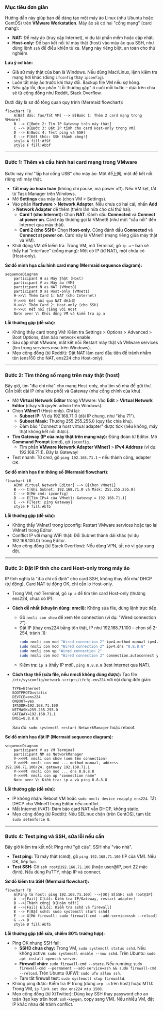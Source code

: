 ### **Mục tiêu đơn giản**

Hướng dẫn này giúp bạn dễ dàng tạo một máy ảo Linux (như Ubuntu hoặc CentOS) trên **VMware Workstation**. Máy ảo sẽ có hai "cổng mạng" (card mạng):

- **NAT:** Để máy ảo (truy cập Internet), ví dụ tải phần mềm hoặc cập nhật.
- **Host-only:** Để bạn kết nối từ máy thật (host) vào máy ảo qua SSH, như dùng lệnh `ssh` để điều khiển từ xa. Mạng này riêng biệt, an toàn cho thử nghiệm.

**Lưu ý cơ bản:**
- Giả sử máy thật của bạn là Windows. Nếu dùng Mac/Linux, lệnh kiểm tra mạng hơi khác (dùng `ifconfig` thay `ipconfig`).
- Luôn tắt máy ảo trước khi thay đổi. Backup file VM nếu sợ hỏng.
- Nếu gặp lỗi, đọc phần "Lỗi thường gặp" ở cuối mỗi bước – dựa trên chia sẻ từ cộng đồng như Reddit, Stack Overflow.

Dưới đây là sơ đồ tổng quan quy trình (Mermaid flowchart):

```mermaid
flowchart TD
    A[Bắt đầu: Tạo/Tắt VM] --> B[Bước 1: Thêm 2 card mạng trong VMware]
    B --> C[Bước 2: Tìm IP Gateway trên máy thật]
    C --> D[Bước 3: Đặt IP tĩnh cho card Host-only trong VM]
    D --> E[Bước 4: Test ping và SSH]
    E --> F[Kết thúc: SSH thành công!]
    style A fill:#f9f
    style F fill:#bbf
```

-----

### **Bước 1: Thêm và cấu hình hai card mạng trong VMware**

Bước này như "lắp hai cổng USB" cho máy ảo: Một để上网, một để kết nối riêng với máy thật.

- **Tắt máy ảo hoàn toàn** (không chỉ pause, mà power off). Nếu VM kẹt, tắt từ Task Manager trên Windows.
- Mở **Settings** của máy ảo (chọn VM > Settings).
- Vào phần **Hardware** > **Network Adapter**. Nếu chưa có hai cái, nhấn **Add** > **Network Adapter** để thêm (thêm lần nữa cho cái thứ hai).
  - **Card 1 (cho Internet):** Chọn **NAT**. Đánh dấu **Connected** và **Connect at power on**. Card này thường gọi là VMnet8 (như một "cầu nối" đến Internet qua máy thật).
  - **Card 2 (cho SSH):** Chọn **Host-only**. Cũng đánh dấu **Connected** và **Connect at power on**. Card này là VMnet1 (mạng riêng giữa máy thật và VM).
- Khởi động VM để kiểm tra: Trong VM, mở Terminal, gõ `ip a` – bạn sẽ thấy hai "interface" (cổng mạng): Một có IP (từ NAT), một chưa có (Host-only).

**Sơ đồ minh họa cấu hình card mạng (Mermaid sequence diagram):**

```mermaid
sequenceDiagram
    participant H as Máy thật (Host)
    participant V as Máy ảo (VM)
    participant N as NAT (VMnet8)
    participant O as Host-only (VMnet1)
    H->>V: Thêm Card 1: NAT (cho Internet)
    V->>N: Kết nối qua NAT để上网
    H->>V: Thêm Card 2: Host-only (cho SSH)
    V->>O: Kết nối riêng với Host
    Note over V: Khởi động VM và kiểm tra ip a
```

**Lỗi thường gặp (dễ sửa):**
- Không thấy card trong VM: Kiểm tra Settings > Options > Advanced > Boot Options, đảm bảo network enable.
- Sau cập nhật VMware, mất kết nối: Restart máy thật và VMware services (tìm trong services.msc trên Windows).
- Mẹo cộng đồng (từ Reddit): Đặt NAT làm card đầu tiên để tránh nhầm tên (ens160 cho NAT, ens224 cho Host-only).

-----

### **Bước 2: Tìm thông số mạng trên máy thật (host)**

Bây giờ, tìm "địa chỉ nhà" cho mạng Host-only, như tìm số nhà để gửi thư. Cần biết dải IP (như khu phố) và Gateway (như cổng chính của khu).

- Mở **Virtual Network Editor** trong VMware: Vào **Edit** > **Virtual Network Editor** (chạy với quyền admin trên Windows).
- Chọn **VMnet1** (Host-only). Ghi lại:
  - **Subnet IP:** Ví dụ 192.168.71.0 (dải IP chung, như "khu 71").
  - **Subnet Mask:** Thường 255.255.255.0 (quy tắc chia khu).
  - Đảm bảo "Connect a host virtual adapter" được tick (nếu không, máy thật không kết nối được).
- **Tìm Gateway (IP của máy thật trên mạng này):** Đừng đoán từ Editor. Mở **Command Prompt** (cmd), gõ `ipconfig`.
  - Tìm phần **VMware Network Adapter VMnet1** > **IPv4 Address** (ví dụ: 192.168.71.1). Đây là Gateway!
- Test nhanh: Từ cmd, gõ `ping 192.168.71.1` – nếu thành công, adapter OK.

**Sơ đồ minh họa tìm thông số (Mermaid flowchart):**

```mermaid
flowchart LR
    A[Mở Virtual Network Editor] --> B[Chọn VMnet1]
    B --> C[Ghi Subnet: 192.168.71.0 và Mask: 255.255.255.0]
    C --> D[Mở cmd: ipconfig]
    D --> E[Tìm IPv4 của VMnet1: Gateway = 192.168.71.1]
    E --> F[Test: ping Gateway]
    style F fill:#bfb
```

**Lỗi thường gặp (dễ sửa):**
- Không thấy VMnet1 trong ipconfig: Restart VMware services hoặc tạo lại VMnet1 trong Editor.
- Conflict IP với mạng WiFi thật: Đổi Subnet thành dải khác (ví dụ 192.168.100.0) trong Editor.
- Mẹo cộng đồng (từ Stack Overflow): Nếu dùng VPN, tắt nó vì gây xung đột.

-----

### **Bước 3: Đặt IP tĩnh cho card Host-only trong máy ảo**

IP tĩnh nghĩa là "địa chỉ cố định" cho card SSH, không thay đổi như DHCP (tự động). Card NAT tự động OK, chỉ cần lo Host-only.

- Trong VM, mở Terminal, gõ `ip a` để tìm tên card Host-only (thường ens224, chưa có IP).
- **Cách dễ nhất (khuyên dùng: nmcli):** Không sửa file, dùng lệnh trực tiếp.
  - Gõ `nmcli con show` để xem tên connection (ví dụ: "Wired connection 2").
  - Đặt IP (thay ens224 bằng tên thật, IP như 192.168.71.100 – chọn số 2-254, tránh .1):
    ```bash
    sudo nmcli con mod "Wired connection 2" ipv4.method manual ipv4.addresses 192.168.71.100/24 ipv4.gateway 192.168.71.1
    sudo nmcli con mod "Wired connection 2" ipv4.dns "8.8.8.8"
    sudo nmcli con up "Wired connection 2"
    sudo nmcli con mod "Wired connection 2" connection.autoconnect yes  # Tự connect sau reboot
    ```
  - Kiểm tra: `ip a` (thấy IP mới), `ping 8.8.8.8` (test Internet qua NAT).

- **Cách thay thế (sửa file, nếu nmcli không dùng được):** Tạo file `/etc/sysconfig/network-scripts/ifcfg-ens224` với nội dung đơn giản:
  ```
  TYPE=Ethernet
  BOOTPROTO=static
  DEVICE=ens224
  ONBOOT=yes
  IPADDR=192.168.71.100
  NETMASK=255.255.255.0
  GATEWAY=192.168.71.1
  DNS1=8.8.8.8
  ```
  Sau đó: `sudo systemctl restart NetworkManager` hoặc reboot.

**Sơ đồ minh họa đặt IP (Mermaid sequence diagram):**

```mermaid
sequenceDiagram
    participant V as VM Terminal
    participant NM as NetworkManager
    V->>NM: nmcli con show (xem tên connection)
    V->>NM: nmcli con mod ... method manual, address 192.168.71.100/24, gateway 192.168.71.1
    V->>NM: nmcli con mod ... dns 8.8.8.8
    V->>NM: nmcli con up "connection name"
    Note over V: Kiểm tra: ip a và ping 8.8.8.8
```

**Lỗi thường gặp (dễ sửa):**
- IP không nhận: Reboot VM hoặc `sudo nmcli device reapply ens224`. Tắt DHCP cho VMnet1 trong Editor nếu conflict.
- Mất Internet (NAT): Đảm bảo card NAT vẫn DHCP, không static.
- Mẹo cộng đồng (từ Reddit): Nếu SELinux chặn (trên CentOS), tạm tắt: `sudo setenforce 0`.

-----

### **Bước 4: Test ping và SSH, sửa lỗi nếu cần**

Bây giờ kiểm tra kết nối: Ping như "gõ cửa", SSH như "vào nhà".

- **Test ping:** Từ máy thật (cmd), gõ `ping 192.168.71.100` (IP của VM). Nếu OK, tiếp tục.
- **Test SSH:** Gõ `ssh root@192.168.71.100` (hoặc user@IP, port 22 mặc định). Nếu dùng PuTTY, nhập IP và connect.

**Sơ đồ kiểm tra SSH (Mermaid flowchart):**

```mermaid
flowchart TD
    A[Ping từ host: ping 192.168.71.100] -->|OK| B[SSH: ssh root@IP]
    A -->|Fail| C[Lỗi: Kiểm tra IP/Gateway, restart adapter]
    B -->|Thành công| D[Hoàn tất!]
    B -->|Fail| E[Lỗi: Kiểm tra sshd và firewall]
    E --> F[Bật sshd: sudo systemctl start sshd]
    F --> G[Mở firewall: sudo firewall-cmd --add-service=ssh --reload]
    G --> B
    style D fill:#bfb
```

**Lỗi thường gặp (dễ sửa, chiếm 80% trường hợp):**
- Ping OK nhưng SSH fail:
  - **SSHD chưa chạy:** Trong VM, `sudo systemctl status sshd`. Nếu không active: `sudo systemctl enable --now sshd`. Trên Ubuntu: `sudo apt install openssh-server`.
  - **Firewall chặn:** `sudo firewall-cmd --state`. Nếu running: `sudo firewall-cmd --permanent --add-service=ssh && sudo firewall-cmd --reload`. Trên Ubuntu (UFW): `sudo ufw allow ssh`.
  - Tạm tắt firewall test: `sudo systemctl stop firewalld`.
- Không ping được: Kiểm tra IP trùng (dùng `arp -a` trên host) hoặc MTU: Trong VM, `ip link set dev ens224 mtu 1500`.
- Mẹo cộng đồng (từ X/Twitter): Dùng key SSH thay password cho an toàn (tạo key trên host: `ssh-keygen`, copy sang VM). Nếu nhiều VM, đặt IP khác nhau để tránh conflict.
